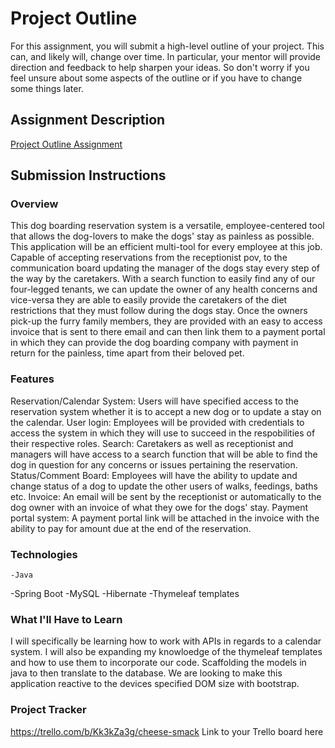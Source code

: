 # Project Outline
For this assignment, you will submit a high-level outline of your project. This can, and likely will, change over time. In particular, your mentor will provide direction and feedback to help sharpen your ideas. So don't worry if you feel unsure about some aspects of the outline or if you have to change some things later.

## Assignment Description
[Project Outline Assignment](https://education.launchcode.org/liftoff/modules/assignments/project-outline)

## Submission Instructions

### Overview
This dog boarding reservation system is a versatile, employee-centered tool that allows the dog-lovers to make the dogs' stay as painless as possible. This application will be an efficient multi-tool for every employee at this job. Capable of accepting reservations from the receptionist pov, to the communication board updating the manager of the dogs stay every step of the way by the caretakers. 
With a search function to easily find any of our four-legged tenants, we can update the owner of any health concerns and vice-versa they are able to easily provide the caretakers of the diet restrictions that they must follow during the dogs stay. Once the owners pick-up the furry family members, they are provided with an easy to access invoice that is sent to there email and can then link them to a payment portal in which they can provide the dog boarding company with payment in return for the painless, time apart from their beloved pet. 
### Features
Reservation/Calendar System: Users will have specified access to the reservation system whether it is to accept a new dog or to update a stay on the calendar. 
User login: Employees will be provided with credentials to access the system in which they will use to succeed in the respobilities of their respective roles. 
Search: Caretakers as well as receptionist and managers will have access to a search function that will be able to find the dog in question for any concerns or issues pertaining the reservation. 
Status/Comment Board: Employees will have the ability to update and change status of a dog to update the other users of walks, feedings, baths etc. 
Invoice: An email will be sent by the receptionist or automatically to the dog owner with an invoice of what they owe for the dogs' stay. 
Payment portal system: A payment portal link will be attached in the invoice with the ability to pay for amount due at the end of the reservation. 
### Technologies
	-Java
  -Spring Boot
  -MySQL
  -Hibernate
  -Thymeleaf templates
### What I'll Have to Learn
I will specifically be learning how to work with APIs in regards to a calendar system. I will also be expanding my knowloedge of the thymeleaf templates and how to use them to incorporate our code. Scaffolding the models in java to then translate to the database. We are looking to make this application reactive to the devices specified DOM size with bootstrap. 
### Project Tracker
https://trello.com/b/Kk3kZa3g/cheese-smack
Link to your Trello board here
